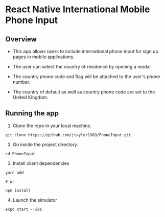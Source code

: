# React Native International Mobile Phone Input

## Overview

* This app allows users to include international phone input for sign up pages in mobile applications.

* The user can select the country of residence by opening a modal.

* The country phone code and flag will be attached to the user's phone number.

* The country of default as well as country phone code are set to the United Kingdom.

## Running the app

1. Clone the repo in your local machine.

```git clone https://github.com/jtaylor1989/PhoneInput.git```

2. Go inside the project directory.

```cd PhoneInput```

3. Install client dependencies

```
yarn add

# or

npm install
```

4. Launch the simulator

```expo start --ios```
